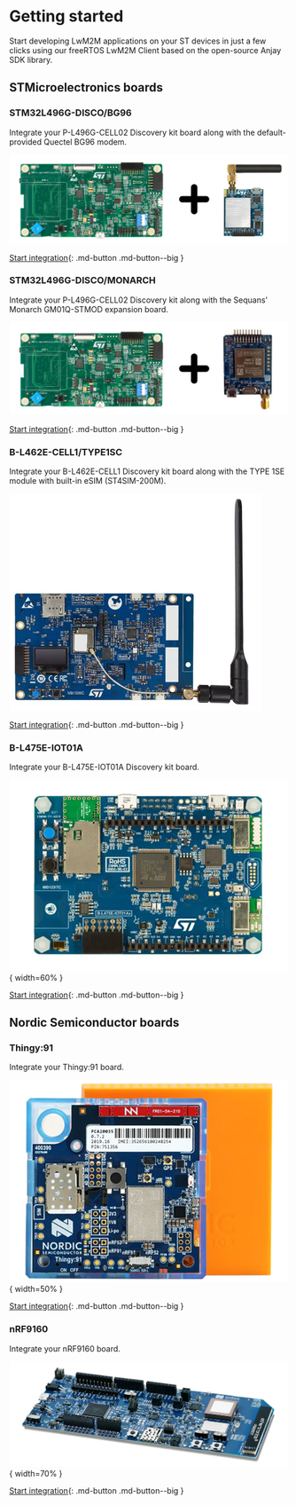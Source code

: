 # Getting started

Start developing LwM2M applications on your ST devices in just a few clicks using our freeRTOS LwM2M Client based on the open-source Anjay SDK library.   

## STMicroelectronics boards

### STM32L496G-DISCO/BG96

Integrate your P-L496G-CELL02 Discovery kit board along with the default-provided Quectel BG96 modem.

![STM32L496G-DISCO/BG96](images/qctl.jpg "STM32L496G-DISCO/BG96")

[Start integration](./Anjay_ST_integration/STM32L496G-DISCOBG96.md){: .md-button .md-button--big }

### STM32L496G-DISCO/MONARCH

Integrate your P-L496G-CELL02 Discovery kit along with the Sequans' Monarch GM01Q-STMOD expansion board.

![STM32L496G-DISCO/MONARCH](images/sqns.png "STM32L496G-DISCO/MONARCH")

[Start integration](./Anjay_ST_integration/STM32L496G-DISCO-MONARCH.md){: .md-button .md-button--big }

### B-L462E-CELL1/TYPE1SC

Integrate your B-L462E-CELL1 Discovery kit board along with the TYPE 1SE module with built-in eSIM (ST4SIM-200M).

![B-L462E-CELL1/TYPE1SC](images/murata.jpg "B-L462E-CELL1/TYPE1SC")

[Start integration](./Anjay_ST_integration/B-L462E-CELL1-TYPE1SC.md){: .md-button .md-button--big }

###  B-L475E-IOT01A

Integrate your B-L475E-IOT01A Discovery kit board.

![B-L475E-IOT01A](images/B_L475E_IOT01A1.png "B_L475E_IOT01A1"){ width=60% }

[Start integration](./Anjay_ST_integration/B-L475E-IOT01A.md){: .md-button .md-button--big }

## Nordic Semiconductor boards

### Thingy:91

Integrate your Thingy:91 board.

![Thingy:91](images/thingy91.png "Thingy:91"){ width=50% }

[Start integration](./Anjay_Nordic_integration/Thingy91.md){: .md-button .md-button--big }

### nRF9160

Integrate your nRF9160 board.

![nRF9160](images/nRF9160.png "nRF9160"){ width=70% }

[Start integration](./Anjay_Nordic_integration/nRF9160.md){: .md-button .md-button--big }
